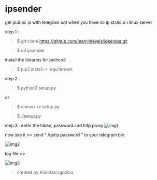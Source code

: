 # ipsender
get publoc ip with telegram bot when you have no ip static on linux server

step 1 :
  
  >$ git clone https://github.com/learninlevels/ipsender.git
  
  >$ cd ipsender
  
  install the libraries for python3 
  
  >$ pip3 install -r requirement


step 2 : 
   
   >$ python3 setup.py
   
   or
   
   >$ chmod +x setup.py 
   
   >$ ./setup.py
   
step 3 :
    enter the token, password and http proxy
![img1](https://imgurl.ir/uploads/b70072_.jpg)
 
 now use it >>
 send " /getip password " to your telegram bot
 
 ![img2](https://imgurl.ir/uploads/v632727_.jpg)
 
 log file >>
 
 ![img3](https://imgurl.ir/uploads/c431675_.jpg)

  > created by ArianQaragozlou 
